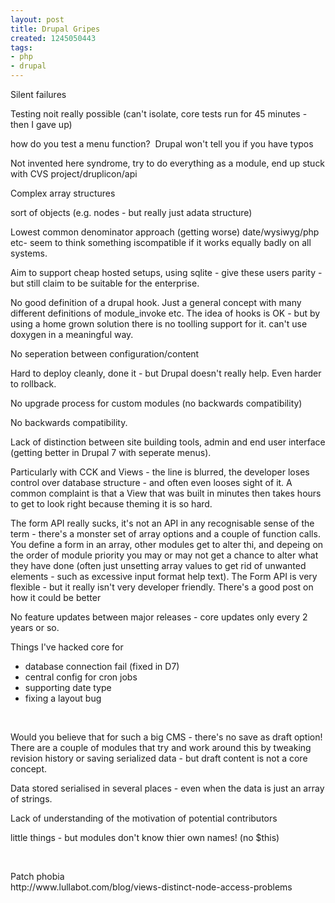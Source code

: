 ```yaml
---
layout: post
title: Drupal Gripes
created: 1245050443
tags:
- php
- drupal
---
```

<p>
Silent failures
</p>
<p>
Testing noit really possible (can't isolate, core tests run for 45 minutes - then I gave up)
</p>
<p>
how do you test a menu function?  Drupal won't tell you if you have typos  
</p>
<p>
Not invented here syndrome, try to do everything as a module, end up stuck with CVS project/druplicon/api
</p>
<p>
Complex array structures
</p>
<p>
sort of objects (e.g. nodes - but really just adata structure)
</p>
<p>
Lowest common denominator approach (getting worse) date/wysiwyg/php etc- seem to think something iscompatible if it works equally badly on all systems.
</p>
<p>
Aim to support cheap hosted setups, using sqlite - give these users parity - but still claim to be suitable for the enterprise. 
</p>
<p>
No good definition of a drupal hook. Just a general concept with many different definitions of module_invoke etc. The idea of hooks is OK - but by using a home grown solution there is no toolling support for it. can't use doxygen in a meaningful way.  
</p>
<p>
No seperation between configuration/content
</p>
<p>
Hard to deploy cleanly, done it - but Drupal doesn't really help. Even harder to rollback.
</p>
<p>
No upgrade process for custom modules (no backwards compatibility)
</p>
<p>
No backwards compatibility.
</p>
<p>
Lack of distinction between site building tools, admin and end user interface (getting better in Drupal 7 with seperate menus).
</p>
<p>
Particularly with CCK and Views - the line is blurred, the developer loses control over database structure - and often even looses sight of it. A common complaint is that a View that was built in minutes then takes hours to get to look right because theming it is so hard.
</p>
<p>
The form API really sucks, it's not an API in any recognisable sense of the term - there's a monster set of array options and a couple of function calls. You define a form in an array, other modules get to alter thi, and depeing on the order of module priority you may or may not get a chance to alter what they have done (often just unsetting array values to get rid of unwanted elements - such as excessive input format help text). The Form API is very flexible - but it really isn't very developer friendly. There's a good post on how it could be better 
</p>
<p>
No feature updates between major releases - core updates only every 2 years or so. 
</p>
<p>
Things I've hacked core for
</p>
<ul>
	<li>database connection fail (fixed in D7)</li>
	<li>central config for cron jobs</li>
	<li>supporting date type</li>
	<li>fixing a layout bug</li>
</ul>
<p>
&nbsp;
</p>
<p>
Would you believe that for such a big CMS - there's no save as draft option! There are a couple of modules that try and work around this by tweaking revision history or saving serialized data - but draft content is not a core concept.
</p>
<p>
Data stored serialised in several places - even when the data is just an array of strings.
</p>
<p>
Lack of understanding of the motivation of potential contributors
</p>
<p>
little things - but modules don't know thier own names! (no $this) 
</p>
<p>
&nbsp;
</p>
<p>
Patch phobia<br />
http://www.lullabot.com/blog/views-distinct-node-access-problems<br />
</p>
